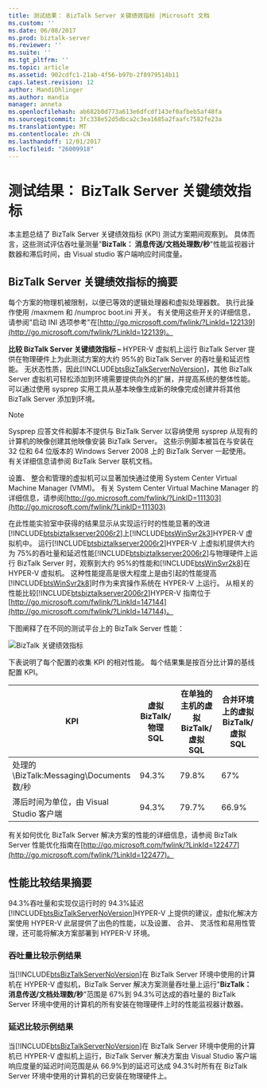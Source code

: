 ```yaml
---
title: 测试结果： BizTalk Server 关键绩效指标 |Microsoft 文档
ms.custom: ''
ms.date: 06/08/2017
ms.prod: biztalk-server
ms.reviewer: ''
ms.suite: ''
ms.tgt_pltfrm: ''
ms.topic: article
ms.assetid: 902cdfc1-21ab-4f56-b97b-2f8979514b11
caps.latest.revision: 12
author: MandiOhlinger
ms.author: mandia
manager: anneta
ms.openlocfilehash: ab682b0d773a613e6dfcdf143ef0afbeb5af48fa
ms.sourcegitcommit: 3fc338e52d5dbca2c3ea1685a2faafc7582fe23a
ms.translationtype: MT
ms.contentlocale: zh-CN
ms.lasthandoff: 12/01/2017
ms.locfileid: "26009918"
---
```

# <a name="test-results-biztalk-server-key-performance-indicators"></a>测试结果： BizTalk Server 关键绩效指标
本主题总结了 BizTalk Server 关键绩效指标 (KPI) 测试方案期间观察到。 具体而言，这些测试评估吞吐量测量"**BizTalk： 消息传送/文档处理数/秒**"性能监视器计数器和滞后时间，由 Visual studio 客户端响应时间度量。  
  
## <a name="summary-of-biztalk-server-key-performance-indicators"></a>BizTalk Server 关键绩效指标的摘要  
 每个方案的物理机被限制，以便已等效的逻辑处理器和虚拟处理器数。 执行此操作使用 /maxmem 和 /numproc boot.ini 开关。 有关使用这些开关的详细信息，请参阅"启动 INI 选项参考"在[http://go.microsoft.com/fwlink/?LinkId=122139](http://go.microsoft.com/fwlink/?LinkId=122139)。  
  
 **比较 BizTalk Server 关键绩效指标 –** HYPER-V 虚拟机上运行 BizTalk Server 提供在物理硬件上为此测试方案的大约 95%的 BizTalk Server 的吞吐量和延迟性能。 无状态性质，因此[!INCLUDE[btsBizTalkServerNoVersion](../includes/btsbiztalkservernoversion-md.md)]，其他 BizTalk Server 虚拟机可轻松添加到环境需要提供向外的扩展，并提高系统的整体性能。 可以通过使用 sysprep 实用工具从基本映像生成新的映像完成创建并将其他 BizTalk Server 添加到环境。  
  
> [!NOTE]  
>  Sysprep 应答文件和脚本不提供与 BizTalk Server 以容纳使用 sysprep 从现有的计算机的映像创建其他映像安装 BizTalk Server。 这些示例脚本被旨在与安装在 32 位和 64 位版本的 Windows Server 2008 上的 BizTalk Server 一起使用。 有关详细信息请参阅 BizTalk Server 联机文档。  
  
 设置、 整合和管理的虚拟机可以显著加快通过使用 System Center Virtual Machine Manager (VMM)。 有关 System Center Virtual Machine Manager 的详细信息，请参阅[http://go.microsoft.com/fwlink/?LinkID=111303](http://go.microsoft.com/fwlink/?LinkID=111303)  
  
 在此性能实验室中获得的结果显示从实现运行时的性能显著的改进[!INCLUDE[btsbiztalkserver2006r2](../includes/btsbiztalkserver2006r2-md.md)]上[!INCLUDE[btsWinSvr2k3](../includes/btswinsvr2k3-md.md)]HYPER-V 虚拟机中。 运行[!INCLUDE[btsbiztalkserver2006r2](../includes/btsbiztalkserver2006r2-md.md)]HYPER-V 上虚拟机提供大约为 75%的吞吐量和延迟性能[!INCLUDE[btsbiztalkserver2006r2](../includes/btsbiztalkserver2006r2-md.md)]与物理硬件上运行 BizTalk Server 时，观察到大约 95%的性能和[!INCLUDE[btsWinSvr2k8](../includes/btswinsvr2k8-md.md)]在 HYPER-V 虚拟机。 这种性能提高是很大程度上是由引起的性能提高[!INCLUDE[btsWinSvr2k8](../includes/btswinsvr2k8-md.md)]时作为来宾操作系统在 HYPER-V 上运行。 从相关的性能比较[!INCLUDE[btsbiztalkserver2006r2](../includes/btsbiztalkserver2006r2-md.md)]HYPER-V 指南位于[http://go.microsoft.com/fwlink/?LinkId=147144](http://go.microsoft.com/fwlink/?LinkId=147144)。  
  
 下图阐释了在不同的测试平台上的 BizTalk Server 性能：  
  
 ![BizTalk 关键绩效指标](../technical-guides/media/biztalkkpi.gif "BizTAlkKPI")  
  
 下表说明了每个配置的收集 KPI 的相对性能。 每个结果集是按百分比计算的基线配置 KPI。  
  
|KPI|虚拟 BizTalk/物理 SQL|在单独的主机的虚拟 BizTalk/虚拟 SQL|合并环境上的虚拟 BizTalk/虚拟 SQL|  
|---------|-----------------------------------|----------------------------------------------------|--------------------------------------------------------------|  
|处理的 \BizTalk:Messaging\Documents 数/秒|94.3%|79.8%|67%|  
|滞后时间为单位，由 Visual Studio 客户端|94.3%|79.7%|66.9%|  
  
 有关如何优化 BizTalk Server 解决方案的性能的详细信息，请参阅 BizTalk Server 性能优化指南在[http://go.microsoft.com/fwlink/?LinkId=122477](http://go.microsoft.com/fwlink/?LinkId=122477)。  
  
## <a name="performance-comparison-results-summary"></a>性能比较结果摘要  
 94.3%吞吐量和实现仅运行时的 94.3%延迟[!INCLUDE[btsBizTalkServerNoVersion](../includes/btsbiztalkservernoversion-md.md)]HYPER-V 上提供的建议，虚拟化解决方案使用 HYPER-V 此层提供了出色的性能，以及设置、 合并、 灵活性和易用性管理，还可能将解决方案部署到 HYPER-V 环境。  
  
### <a name="throughput-comparison-sample-results"></a>吞吐量比较示例结果  
 当[!INCLUDE[btsBizTalkServerNoVersion](../includes/btsbiztalkservernoversion-md.md)]在 BizTalk Server 环境中使用的计算机在 HYPER-V 虚拟机，BizTalk Server 解决方案测量吞吐量上运行"**BizTalk： 消息传送/文档处理数/秒**"范围是 67%到 94.3%可达成的吞吐量的 BizTalk Server 环境中使用的计算机的所有安装在物理硬件上时的性能监视器计数器。  
  
### <a name="latency-comparison-sample-results"></a>延迟比较示例结果  
 当[!INCLUDE[btsBizTalkServerNoVersion](../includes/btsbiztalkservernoversion-md.md)]在 BizTalk Server 环境中使用的计算机已 HYPER-V 虚拟机上运行，BizTalk Server 解决方案由 Visual Studio 客户端响应度量的延迟时间范围是从 66.9%到的延迟可达成 94.3%时所有在 BizTalk Server 环境中使用的计算机的已安装在物理硬件上。